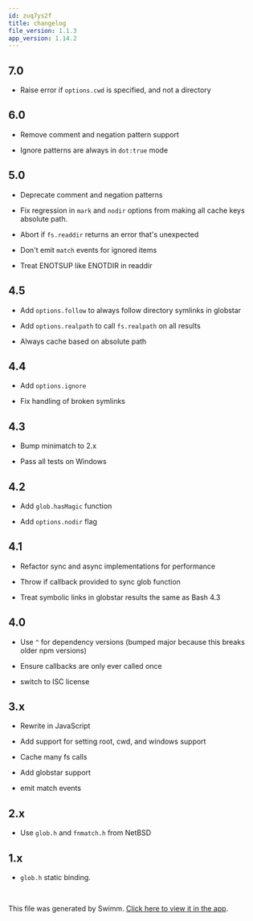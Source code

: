 ```yaml
---
id: zuq7ys2f
title: changelog
file_version: 1.1.3
app_version: 1.14.2
---
```


## 7.0

*   Raise error if `options.cwd` is specified, and not a directory

## 6.0

*   Remove comment and negation pattern support

*   Ignore patterns are always in `dot:true` mode

## 5.0

*   Deprecate comment and negation patterns

*   Fix regression in `mark` and `nodir` options from making all cache keys absolute path.

*   Abort if `fs.readdir` returns an error that's unexpected

*   Don't emit `match` events for ignored items

*   Treat ENOTSUP like ENOTDIR in readdir

## 4.5

*   Add `options.follow` to always follow directory symlinks in globstar

*   Add `options.realpath` to call `fs.realpath` on all results

*   Always cache based on absolute path

## 4.4

*   Add `options.ignore`

*   Fix handling of broken symlinks

## 4.3

*   Bump minimatch to 2.x

*   Pass all tests on Windows

## 4.2

*   Add `glob.hasMagic` function

*   Add `options.nodir` flag

## 4.1

*   Refactor sync and async implementations for performance

*   Throw if callback provided to sync glob function

*   Treat symbolic links in globstar results the same as Bash 4.3

## 4.0

*   Use `^` for dependency versions (bumped major because this breaks older npm versions)

*   Ensure callbacks are only ever called once

*   switch to ISC license

## 3.x

*   Rewrite in JavaScript

*   Add support for setting root, cwd, and windows support

*   Cache many fs calls

*   Add globstar support

*   emit match events

## 2.x

*   Use `glob.h` and `fnmatch.h` from NetBSD

## 1.x

*   `glob.h` static binding.

<br/>

This file was generated by Swimm. [Click here to view it in the app](https://app.swimm.io/repos/Z2l0aHViJTNBJTNBYmxvZyUzQSUzQXdlbmZlbmd3YW5n/docs/zuq7ys2f).
